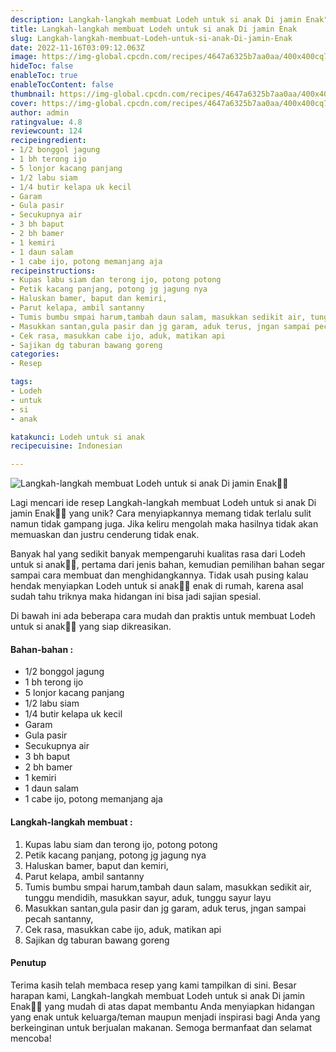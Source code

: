 ```yaml
---
description: Langkah-langkah membuat Lodeh untuk si anak Di jamin Enak"
title: Langkah-langkah membuat Lodeh untuk si anak Di jamin Enak
slug: Langkah-langkah-membuat-Lodeh-untuk-si-anak-Di-jamin-Enak
date: 2022-11-16T03:09:12.063Z
image: https://img-global.cpcdn.com/recipes/4647a6325b7aa0aa/400x400cq70/photo.jpg
hideToc: false
enableToc: true
enableTocContent: false
thumbnail: https://img-global.cpcdn.com/recipes/4647a6325b7aa0aa/400x400cq70/photo.jpg
cover: https://img-global.cpcdn.com/recipes/4647a6325b7aa0aa/400x400cq70/photo.jpg
author: admin
ratingvalue: 4.8
reviewcount: 124
recipeingredient:
- 1/2 bonggol jagung
- 1 bh terong ijo
- 5 lonjor kacang panjang
- 1/2 labu siam
- 1/4 butir kelapa uk kecil
- Garam
- Gula pasir
- Secukupnya air
- 3 bh baput
- 2 bh bamer
- 1 kemiri
- 1 daun salam
- 1 cabe ijo, potong memanjang aja
recipeinstructions:
- Kupas labu siam dan terong ijo, potong potong
- Petik kacang panjang, potong jg jagung nya
- Haluskan bamer, baput dan kemiri,
- Parut kelapa, ambil santanny
- Tumis bumbu smpai harum,tambah daun salam, masukkan sedikit air, tunggu mendidih, masukkan sayur, aduk, tunggu sayur layu
- Masukkan santan,gula pasir dan jg garam, aduk terus, jngan sampai pecah santanny,
- Cek rasa, masukkan cabe ijo, aduk, matikan api
- Sajikan dg taburan bawang goreng
categories:
- Resep

tags:
- Lodeh
- untuk
- si
- anak

katakunci: Lodeh untuk si anak
recipecuisine: Indonesian

---
```


![Langkah-langkah membuat Lodeh untuk si anak Di jamin Enak👩‍🍳](https://img-global.cpcdn.com/recipes/4647a6325b7aa0aa/400x400cq70/photo.jpg)

Lagi mencari ide resep Langkah-langkah membuat Lodeh untuk si anak Di jamin Enak👩‍🍳 yang unik? Cara menyiapkannya memang tidak terlalu sulit namun tidak gampang juga. Jika keliru mengolah maka hasilnya tidak akan memuaskan dan justru cenderung tidak enak.

Banyak hal yang sedikit banyak mempengaruhi kualitas rasa dari Lodeh untuk si anak👩‍🍳, pertama dari jenis bahan, kemudian pemilihan bahan segar sampai cara membuat dan menghidangkannya. Tidak usah pusing kalau hendak menyiapkan Lodeh untuk si anak👩‍🍳 enak di rumah, karena asal sudah tahu triknya maka hidangan ini bisa jadi sajian spesial.

Di bawah ini ada beberapa cara mudah dan praktis untuk membuat Lodeh untuk si anak👩‍🍳 yang siap dikreasikan.

<!--inarticleads1-->

#### Bahan-bahan :

- 1/2 bonggol jagung
- 1 bh terong ijo
- 5 lonjor kacang panjang
- 1/2 labu siam
- 1/4 butir kelapa uk kecil
- Garam
- Gula pasir
- Secukupnya air
- 3 bh baput
- 2 bh bamer
- 1 kemiri
- 1 daun salam
- 1 cabe ijo, potong memanjang aja

<!--inarticleads2-->

#### Langkah-langkah membuat :

1. Kupas labu siam dan terong ijo, potong potong
1. Petik kacang panjang, potong jg jagung nya
1. Haluskan bamer, baput dan kemiri,
1. Parut kelapa, ambil santanny
1. Tumis bumbu smpai harum,tambah daun salam, masukkan sedikit air, tunggu mendidih, masukkan sayur, aduk, tunggu sayur layu
1. Masukkan santan,gula pasir dan jg garam, aduk terus, jngan sampai pecah santanny,
1. Cek rasa, masukkan cabe ijo, aduk, matikan api
1. Sajikan dg taburan bawang goreng

#### Penutup

Terima kasih telah membaca resep yang kami tampilkan di sini. Besar harapan kami, Langkah-langkah membuat Lodeh untuk si anak Di jamin Enak👩‍🍳 yang mudah di atas dapat membantu Anda menyiapkan hidangan yang enak untuk keluarga/teman maupun menjadi inspirasi bagi Anda yang berkeinginan untuk berjualan makanan. Semoga bermanfaat dan selamat mencoba!